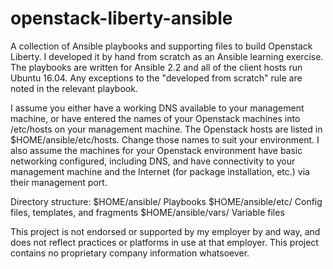# openstack-liberty-ansible
A collection of Ansible playbooks and supporting files to build Openstack Liberty. I developed it by hand from scratch as an Ansible learning exercise. The playbooks are written for Ansible 2.2 and all of the client hosts run Ubuntu 16.04. Any exceptions to the "developed from scratch" rule are noted in the relevant playbook.

I assume you either have a working DNS available to your management machine, or have entered the names of your Openstack machines into /etc/hosts on your management machine. The Openstack hosts are listed in $HOME/ansible/etc/hosts. Change those names to suit your environment. I also assume the machines for your Openstack environment have basic networking configured, including DNS, and have connectivity to your management machine and the Internet (for package installation, etc.) via their management port.

Directory structure:
$HOME/ansible/      Playbooks
$HOME/ansible/etc/  Config files, templates, and fragments
$HOME/ansible/vars/ Variable files

This project is not endorsed or supported by my employer by and way, and does not reflect practices or platforms in use at that employer. This project contains no proprietary company information whatsoever.
